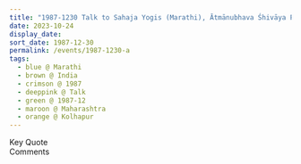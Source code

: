 ```yaml
---
title: "1987-1230 Talk to Sahaja Yogis (Marathi), Ātmānubhava Śhivāya Pūrṇatva Yeta Nāhī (There Is No Fulfillment Without the Power of the Spirit), Kolhapur, Maharashtra, India"
date: 2023-10-24
display_date: 
sort_date: 1987-12-30
permalink: /events/1987-1230-a
tags:
  - blue @ Marathi
  - brown @ India
  - crimson @ 1987
  - deeppink @ Talk
  - green @ 1987-12
  - maroon @ Maharashtra
  - orange @ Kolhapur
---
```


<wave-list>
  <list-title color="green" width="75">Key Quote</list-title>
  <list-item color="BlanchedAlmond"  width="200"></list-item>
  <list-item color="Lavender"></list-item>
  <list-item color="BlanchedAlmond"></list-item>
</wave-list>

<br>

<wave-list>
  <list-title color="green" width="75">Comments</list-title>
  <list-item color="BlanchedAlmond"  width="200"></list-item>
  <list-item color="Lavender"></list-item>
  <list-item color="BlanchedAlmond"></list-item>
</wave-list>